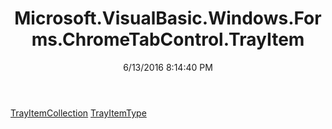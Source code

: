 ﻿---
title: Microsoft.VisualBasic.Windows.Forms.ChromeTabControl.TrayItem
date: 6/13/2016 8:14:40 PM
---

[TrayItemCollection](T-Microsoft.VisualBasic.Windows.Forms.ChromeTabControl.TrayItem.TrayItemCollection.html)
[TrayItemType](T-Microsoft.VisualBasic.Windows.Forms.ChromeTabControl.TrayItem.TrayItemType.html)

